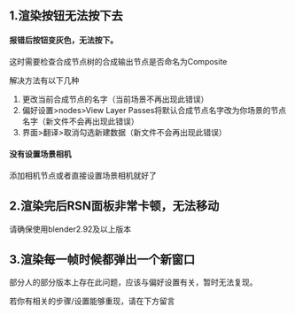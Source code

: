 ## 1.渲染按钮无法按下去

#### 报错后按钮变灰色，无法按下。

这时需要检查合成节点树的合成输出节点是否命名为Composite 

解决方法有以下几种

1. 更改当前合成节点的名字（当前场景不再出现此错误）
2. 偏好设置>nodes>View Layer Passes将默认合成节点名字改为你场景的节点名字（新文件不会再出现此错误）
3. 界面>翻译>取消勾选新建数据（新文件不会再出现此错误）

#### 没有设置场景相机

添加相机节点或者直接设置场景相机就好了



## 2.渲染完后RSN面板非常卡顿，无法移动

请确保使用blender2.92及以上版本



## 3.渲染每一帧时候都弹出一个新窗口

部分人的部分版本上存在此问题，应该与偏好设置有关，暂时无法复现。

若你有相关的步骤/设置能够重现，请在下方留言